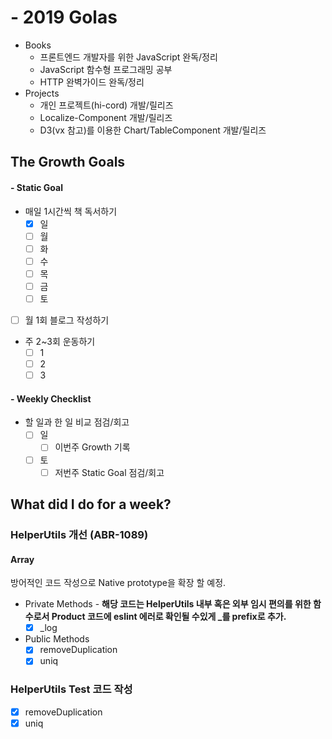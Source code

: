 # - 2019 Golas
- Books
  - 프론트엔드 개발자를 위한 JavaScript 완독/정리
  - JavaScript 함수형 프로그래밍 공부
  - HTTP 완벽가이드 완독/정리
- Projects
  - 개인 프로젝트(hi-cord) 개발/릴리즈
  - Localize-Component 개발/릴리즈
  - D3(vx 참고)를 이용한 Chart/TableComponent 개발/릴리즈

## The Growth Goals
#### - Static Goal
- 매일 1시간씩 책 독서하기
  - [x] 일
  - [ ] 월
  - [ ] 화
  - [ ] 수
  - [ ] 목
  - [ ] 금
  - [ ] 토
- [ ] 월 1회 블로그 작성하기
- 주 2~3회 운동하기
  - [ ] 1
  - [ ] 2
  - [ ] 3

#### - Weekly Checklist
- 할 일과 한 일 비교 점검/회고
  - [ ] 일
    - [ ] 이번주 Growth 기록
  - [ ] 토
    - [ ] 저번주 Static Goal 점검/회고

## What did I do for a week?
### HelperUtils 개선 (ABR-1089)
#### Array
방어적인 코드 작성으로 Native prototype을 확장 할 예정.

- Private Methods - **해당 코드는 HelperUtils 내부 혹은 외부 임시 편의를 위한 함수로서 Product 코드에 eslint 에러로 확인될 수있게 _를 prefix로 추가.**
  - [x] _log
- Public Methods
  - [x] removeDuplication
  - [x] uniq

### HelperUtils Test 코드 작성
- [x] removeDuplication
- [x] uniq

